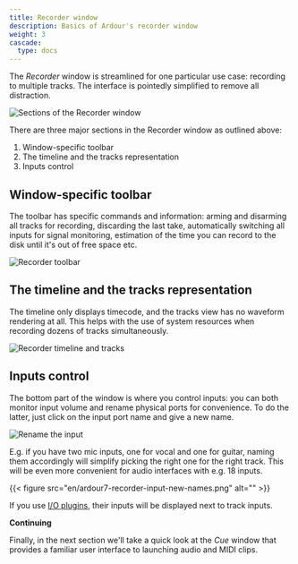 ```yaml
---
title: Recorder window
description: Basics of Ardour's recorder window
weight: 3
cascade:
  type: docs
---
```


The _Recorder_ window is streamlined for one particular use case: recording to multiple tracks. The interface is pointedly simplified to remove all distraction.

![Sections of the Recorder window](en/ardour7-recorder-window-sections.png)

There are three major sections in the Recorder window as outlined above:

1. Window-specific toolbar
2. The timeline and the tracks representation
3. Inputs control

## Window-specific toolbar

The toolbar has specific commands and information: arming and disarming all tracks for recording, discarding the last take, automatically switching all inputs for signal monitoring, estimation of the time you can record to the disk until it's out of free space etc.

![Recorder toolbar](en/ardour7-recorder-toolbar.png)

## The timeline and the tracks representation

The timeline only displays timecode, and the tracks view has no waveform rendering at all. This helps with the use of system resources when recording dozens of tracks simultaneously.

![Recorder timeline and tracks](en/ardour7-recorder-timeline-tracks.png)

## Inputs control

The bottom part of the window is where you control inputs: you can both monitor input volume and rename physical ports for convenience. To do the latter, just click on the input port name and give a new name.

![Rename the input](en/ardour7-recorder-input-renaming-dialog.png)

E.g. if you have two mic inputs, one for vocal and one for guitar, naming them accordingly will simplify picking the right one for the right track. This will be even more convenient for audio interfaces with e.g. 18 inputs.

{{< figure src="en/ardour7-recorder-input-new-names.png" alt="" >}}

If you use [I/O plugins](https://manual.ardour.org/recording/io-plugins/), their inputs will be displayed next to track inputs.

**Continuing**

Finally, in the next section we'll take a quick look at the _Cue_ window that provides a familiar user interface to launching audio and MIDI clips.